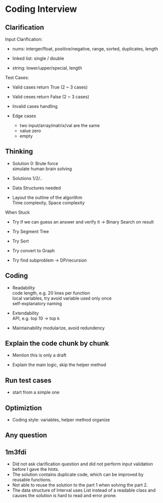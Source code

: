 # Coding Interview


## Clarification

Input Clarification:

* nums: interger/float, positive/negative, range, sorted, duplicates, length

* linked list: single / double

* string: lower/upper/special, length

Test Cases:

* Valid cases return True (2 ~ 3 cases)

* Valid ceses return False (2 ~ 3 cases)

* Invalid cases handling

* Edge cases
  - two input/array/matrix/val are the same
  - value zero
  - empty


## Thinking

* Solution 0: Brute force   \
  simulate human brain solving

* Solutions 1/2/..

* Data Structures needed 

* Layout the outline of the algorithm   \
  Time complexity, Space complexity

When Stuck

* Try if we can guess an answer and verify it -> Binary Search on result

* Try Segment Tree

* Try Sort

* Try convert to Graph

* Try find subproblem -> DP/recursion


## Coding

* Readability   \
  code length, e.g. 20 lines per function   \
  local variables, try avoid variable used only once   \
  self-explanatory naming

* Extendability     \
  API, e.g. top 10 -> top k 

* Maintainability
  modularize, avoid redundency


## Explain the code chunk by chunk

* Mention this is only a draft

* Explain the main logic, skip the helper method


## Run test cases

* start from a simple one 


## Optimiztion

* Coding style: variables, helper method organize


## Any question


## 1m3fdi
- Did not ask clarification question and did not perform input validation before I gave the hints.
- The solution contains duplicate code, which can be improved by reusable functions.
- Not able to reuse the solution to the part 1 when solving the part 2.
- The data structure of Interval uses List instead of a readable class and causes the solution is hard to read and error prone.